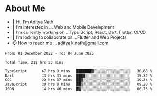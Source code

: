 # About Me

- 👋 Hi, I’m Aditya Nath
- 👀 I’m interested in ... Web and Mobile Development
- 🌱 I’m currently working on ...Type Script, React, Dart, Flutter, CI/CD
- 💞️ I’m looking to collaborate on ...Flutter and Web Projects
- 📫 How to reach me ... aditya.k.nath@gmail.com

<!--START_SECTION:waka-->

```txt
From: 01 December 2022 - To: 04 June 2025

Total Time: 218 hrs 53 mins

TypeScript       67 hrs 9 mins   ███████▓░░░░░░░░░░░░░░░░░   30.68 %
Dart             33 hrs 31 mins  ███▓░░░░░░░░░░░░░░░░░░░░░   15.32 %
CSS              22 hrs 37 mins  ██▓░░░░░░░░░░░░░░░░░░░░░░   10.34 %
JavaScript       20 hrs 8 mins   ██▒░░░░░░░░░░░░░░░░░░░░░░   09.20 %
JSON             14 hrs 46 mins  █▓░░░░░░░░░░░░░░░░░░░░░░░   06.75 %
```

<!--END_SECTION:waka-->

<!---
kronosking007/kronosking007 is a ✨ special ✨ repository because its `README.md` (this file) appears on your GitHub profile.
You can click the Preview link to take a look at your changes.
--->
